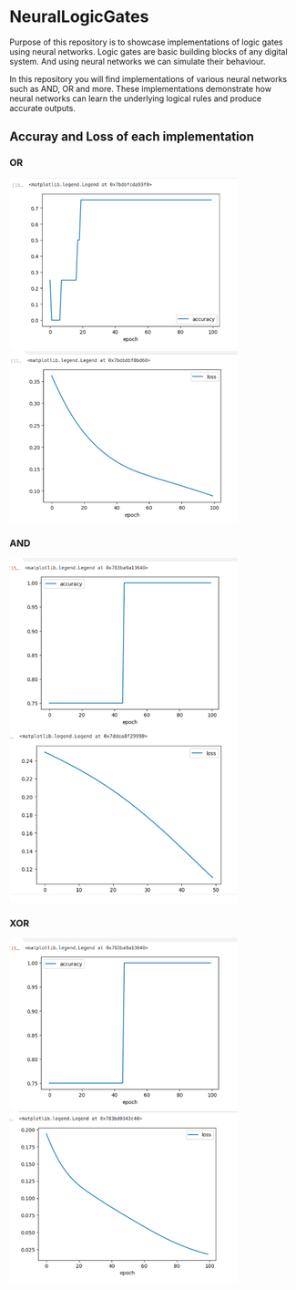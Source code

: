 # NeuralLogicGates

Purpose of this repository is to showcase implementations of logic gates using neural networks. Logic gates are basic building blocks of any digital system. And using neural networks we can simulate their behaviour.

In this repository you will find implementations of various neural networks such as AND, OR and more. These implementations demonstrate how neural networks can learn the underlying logical rules and produce accurate outputs. 

## Accuray and Loss of each implementation 

### OR
<div>
  <img src="OR_gate/accuray.png" alt="Image 1" width="400" />
  <img src="OR_gate/loss.png" alt="Image 2" width="400" />
</div>

### AND
<div>
  <img src="NOR_gate/accuracy.png" alt="Image 1" width="400" />
  <img src="AND_gate/loss.png" alt="Image 2" width="400" />
</div>

### XOR
<div>
  <img src="NOR_gate/accuracy.png" alt="Image 1" width="400" />
  <img src="NOR_gate/loss.png" alt="Image 2" width="400" />
</div>
